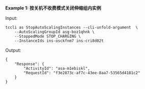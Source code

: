 **Example 1: 按关机不收费模式关闭伸缩组内实例**



Input: 

```
tccli as StopAutoScalingInstances --cli-unfold-argument  \
    --AutoScalingGroupId asg-boz1qhnk \
    --StoppedMode STOP_CHARGING \
    --InstanceIds ins-osckfnm7 ins-cri8d02t
```

Output: 
```
{
    "Response": {
        "ActivityId": "asa-m1ebiskl",
        "RequestId": "f3e2873c-af7c-43ee-8aa7-53565d4181c2"
    }
}
```

